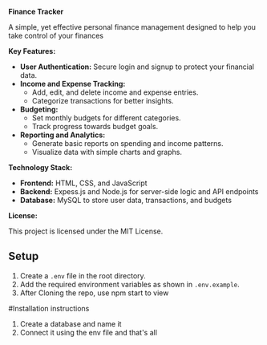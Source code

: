 **Finance Tracker**

A simple, yet effective personal finance management designed to help you take control of your finances

**Key Features:**

* **User Authentication:** Secure login and signup to protect your financial data.
* **Income and Expense Tracking:**
  * Add, edit, and delete income and expense entries.
  * Categorize transactions for better insights.
* **Budgeting:**
  * Set monthly budgets for different categories.
  * Track progress towards budget goals.
* **Reporting and Analytics:**
  * Generate basic reports on spending and income patterns.
  * Visualize data with simple charts and graphs.

**Technology Stack:**

* **Frontend:** HTML, CSS, and JavaScript
* **Backend:** Expess.js and Node.js for server-side logic and API endpoints
* **Database:** MySQL to store user data, transactions, and budgets

**License:**

This project is licensed under the MIT License.

## Setup
1. Create a `.env` file in the root directory.
2. Add the required environment variables as shown in `.env.example`.
3. After Cloning the repo, use npm start to view

#Installation instructions 
1. Create a database and name it 
2. Connect it using the env file and that's all

